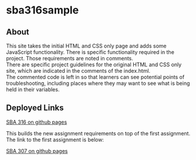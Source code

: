 # sba316sample

## About
This site takes the initial HTML and CSS only page and adds some JavaScript functionality.  There is specific functionality required in the project.  Those requirements are noted in comments.\
There are specific project guidelines for the original HTML and CSS only site, which are indicated in the comments of the index.html.\
The commented code is left in so that learners can see potential points of troubleshooting, including places where they may want to see what is being held in their variables.

## Deployed Links
[SBA 316 on github pages](https://cmtakara.github.io/sba316sample/index.html)

This builds the new assignment requirements on top of the first assignment.  The link to the first assignment is below:

[SBA 307 on github pages](https://cmtakara.github.io/sba307sample/)